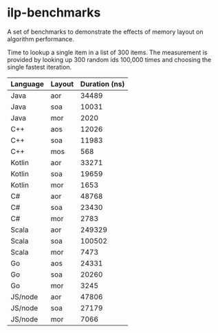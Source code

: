 # ilp-benchmarks
A set of benchmarks to demonstrate the effects of memory layout on algorithm performance.

Time to lookup a single item in a list of 300
items. The measurement is provided by looking
up 300 random ids 100,000 times and choosing the
single fastest iteration.

| Language  | Layout | Duration (ns) |
|-----------|--------|---------------|
| Java      | aor    | 34489         |
| Java      | soa    | 10031         |
| Java      | mor    | 2020          |
| C++       | aos    | 12026         |
| C++       | soa    | 11983         |
| C++       | mos    | 568           |
| Kotlin    | aor    | 33271         |  
| Kotlin    | soa    | 19659         |
| Kotlin    | mor    | 1653          |
| C#        | aor    | 48768         |  
| C#        | soa    | 23430         |
| C#        | mor    | 2783          |
| Scala     | aor    | 249329        |
| Scala     | soa    | 100502        | 
| Scala     | mor    | 7473          |
| Go        | aos    | 24331         |
| Go        | soa    | 20260         |
| Go        | mor    | 3245          |
| JS/node   | aor    | 47806         |
| JS/node   | soa    | 27179         |
| JS/node   | mor    | 7066          |


 

